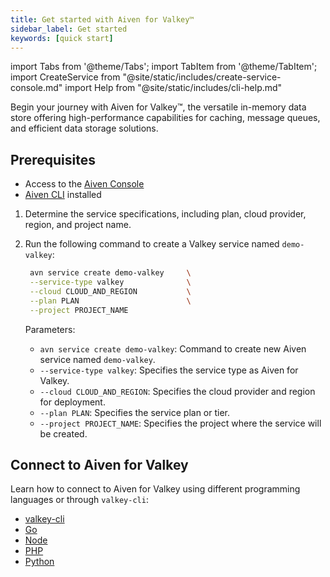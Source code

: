 ```yaml
---
title: Get started with Aiven for Valkey™
sidebar_label: Get started
keywords: [quick start]
---
```


import Tabs from '@theme/Tabs';
import TabItem from '@theme/TabItem';
import CreateService from "@site/static/includes/create-service-console.md"
import Help from "@site/static/includes/cli-help.md"

Begin your journey with Aiven for Valkey™, the versatile in-memory data store offering high-performance capabilities for caching, message queues, and efficient data storage solutions.

## Prerequisites

- Access to the [Aiven Console](https://console.aiven.io/)
- [Aiven CLI](https://github.com/aiven/aiven-client) installed

<Tabs groupId="setup">
<TabItem value="Console" label="Console" default>

<CreateService serviceType="Valkey"/>

</TabItem>
<TabItem value="CLI" label="CLI">

1. Determine the service specifications, including plan, cloud provider, region,
   and project name.

1. Run the following command to create a Valkey service named `demo-valkey`:

   ```bash
    avn service create demo-valkey     \
    --service-type valkey              \
    --cloud CLOUD_AND_REGION           \
    --plan PLAN                        \
    --project PROJECT_NAME
   ```

   Parameters:

    - `avn service create demo-valkey`: Command to create new Aiven service
      named `demo-valkey`.
    - `--service-type valkey`: Specifies the service type as Aiven for Valkey.
    - `--cloud CLOUD_AND_REGION`: Specifies the cloud provider and region for deployment.
    - `--plan PLAN`: Specifies the service plan or tier.
    - `--project PROJECT_NAME`: Specifies the project where the service will be created.

<Help/>

</TabItem>
</Tabs>

## Connect to Aiven for Valkey

Learn how to connect to Aiven for Valkey using different programming
languages or through `valkey-cli`:

- [valkey-cli](/docs/products/valkey/howto/connect-valkey-cli.md)
- [Go](/docs/products/valkey/howto/connect-go)
- [Node](/docs/products/valkey/howto/connect-node)
- [PHP](/docs/products/valkey/howto/connect-php)
- [Python](/docs/products/valkey/howto/connect-python)
